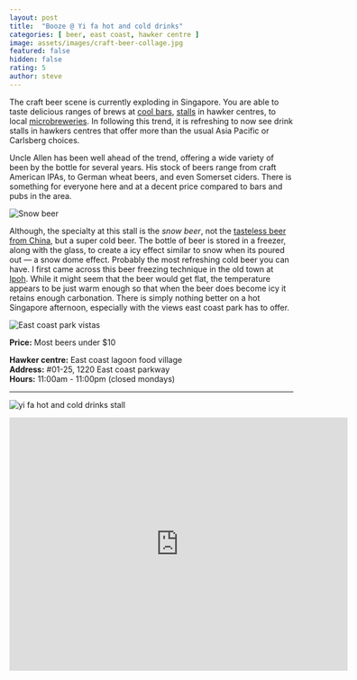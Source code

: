 ```yaml
---
layout: post
title:  "Booze @ Yi fa hot and cold drinks"
categories: [ beer, east coast, hawker centre ]
image: assets/images/craft-beer-collage.jpg
featured: false
hidden: false
rating: 5
author: steve
---
```


The craft beer scene is currently exploding in Singapore. You are able to taste delicious ranges of brews at [cool bars](https://www.facebook.com/DruggistsSG/), [stalls](https://www.facebook.com/smithstreettaps) in hawker centres, to local [microbreweries](http://pinkblossomsbrewing.com). In following this trend, it is refreshing to now see drink stalls in hawkers centres that offer more than the usual Asia Pacific or Carlsberg choices.

Uncle Allen has been well ahead of the trend, offering a wide variety of been by the bottle for several years. His stock of beers range from craft American IPAs, to German wheat beers, and even Somerset ciders. There is something for everyone here and at a decent price compared to bars and pubs in the area.

![Snow beer]({{site.baseurl}}/assets/images/snow-beer-collage.jpg)

Although, the specialty at this stall is the *snow beer*, not the [tasteless beer from China](https://www.ratebeer.com/beer/snow-beer/39394/), but a super cold beer. The bottle of beer is stored in a freezer, along with the glass, to create a icy effect similar to snow when its poured out — a snow dome effect. Probably the most refreshing cold beer you can have. I first came across this beer freezing technique in the old town at [Ipoh](http://www.vkeong.com/eat/sun-yoon-wah-snow-beer-ipoh/). While it might seem that the beer would get flat, the temperature appears to be just warm enough so that when the beer does become icy it retains enough carbonation. There is simply nothing better on a hot Singapore afternoon, especially with the views east coast park has to offer.

![East coast park vistas]({{site.baseurl}}/assets/images/east-coast-park-collage.jpg)  

**Price:** Most beers under $10  

**Hawker centre:** East coast lagoon food village  
**Address:** #01-25, 1220 East coast parkway  
**Hours:** 11:00am - 11:00pm  (closed mondays)

***  

![yi fa hot and cold drinks stall]({{site.baseurl}}/assets/images/yi-fa-hot-cold-drinks.jpg "Yi Fa Hot and Cold Drinks Stall")

<iframe src="https://www.google.com/maps/embed?pb=!1m18!1m12!1m3!1d3988.78049912728!2d103.93275511475396!3d1.3068680990468287!2m3!1f0!2f0!3f0!3m2!1i1024!2i768!4f13.1!3m3!1m2!1s0x31da18764013f43b%3A0x6cfef20f595a57b0!2sEast%20Coast%20Lagoon%20Food%20Village!5e0!3m2!1sen!2ssg!4v1567135621194!5m2!1sen!2ssg" width="600" height="450" frameborder="0" style="border:0;" allowfullscreen=""></iframe>
